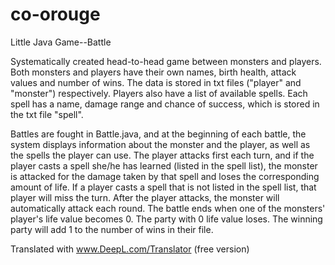 # co-orouge
Little Java Game--Battle

Systematically created head-to-head game between monsters and players. Both monsters and players have their own names, birth health, attack values and number of wins. The data is stored in txt files ("player" and "monster") respectively. Players also have a list of available spells. Each spell has a name, damage range and chance of success, which is stored in the txt file "spell".

Battles are fought in Battle.java, and at the beginning of each battle, the system displays information about the monster and the player, as well as the spells the player can use. The player attacks first each turn, and if the player casts a spell she/he has learned (listed in the spell list), the monster is attacked for the damage taken by that spell and loses the corresponding amount of life. If a player casts a spell that is not listed in the spell list, that player will miss the turn. After the player attacks, the monster will automatically attack each round. The battle ends when one of the monsters' player's life value becomes 0. The party with 0 life value loses. The winning party will add 1 to the number of wins in their file.

Translated with www.DeepL.com/Translator (free version)
